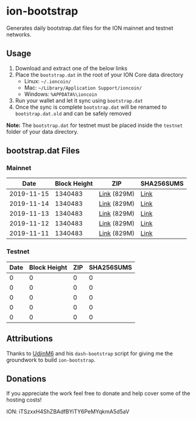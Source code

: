 # ion-bootstrap

Generates daily bootstrap.dat files for the ION mainnet and testnet networks.

## Usage

1. Download and extract one of the below links
2. Place the `bootstrap.dat` in the root of your ION Core data directory
    - Linux: `~/.ioncoin/`
    - Mac: `~/Library/Application Support/ioncoin/`
    - Windows: `%APPDATA%\ioncoin`
3. Run your wallet and let it sync using `bootstrap.dat`
4. Once the sync is complete `bootstrap.dat` will be renamed to `bootstrap.dat.old` and can be safely removed

**Note:** The `bootstrap.dat` for testnet must be placed inside the `testnet` folder of your data directory.

## bootstrap.dat Files

### Mainnet

|    Date    | Block Height | ZIP | SHA256SUMS |
| ---------- | ------------ | --- | ---------- |
| 2019-11-15 | 1340483 | [Link](https://s3-ap-southeast-2.amazonaws.com/ion-bootstrap/mainnet/2019-11-15/bootstrap.dat.zip) (829M) | [Link](https://s3-ap-southeast-2.amazonaws.com/ion-bootstrap/mainnet/2019-11-15/SHA256SUMS) |
| 2019-11-14 | 1340483 | [Link](https://s3-ap-southeast-2.amazonaws.com/ion-bootstrap/mainnet/2019-11-14/bootstrap.dat.zip) (829M) | [Link](https://s3-ap-southeast-2.amazonaws.com/ion-bootstrap/mainnet/2019-11-14/SHA256SUMS) |
| 2019-11-13 | 1340483 | [Link](https://s3-ap-southeast-2.amazonaws.com/ion-bootstrap/mainnet/2019-11-13/bootstrap.dat.zip) (829M) | [Link](https://s3-ap-southeast-2.amazonaws.com/ion-bootstrap/mainnet/2019-11-13/SHA256SUMS) |
| 2019-11-12 | 1340483 | [Link](https://s3-ap-southeast-2.amazonaws.com/ion-bootstrap/mainnet/2019-11-12/bootstrap.dat.zip) (829M) | [Link](https://s3-ap-southeast-2.amazonaws.com/ion-bootstrap/mainnet/2019-11-12/SHA256SUMS) |
| 2019-11-11 | 1340483 | [Link](https://s3-ap-southeast-2.amazonaws.com/ion-bootstrap/mainnet/2019-11-11/bootstrap.dat.zip) (829M) | [Link](https://s3-ap-southeast-2.amazonaws.com/ion-bootstrap/mainnet/2019-11-11/SHA256SUMS) |

### Testnet

|    Date    | Block Height | ZIP | SHA256SUMS |
| ---------- | ------------ | --- | ---------- |
| 0 | 0 | 0 | 0 |
| 0 | 0 | 0 | 0 |
| 0 | 0 | 0 | 0 |
| 0 | 0 | 0 | 0 |
| 0 | 0 | 0 | 0 |

## Attributions

Thanks to [UdjinM6](https://github.com/UdjinM6) and his `dash-bootstrap` script
for giving me the groundwork to build `ion-bootstrap`.

## Donations

If you appreciate the work feel free to donate and help cover some of the
hosting costs!

ION: iTSzxxH4ShZBAdfBYiTY6PeMYqkmA5d5aV

